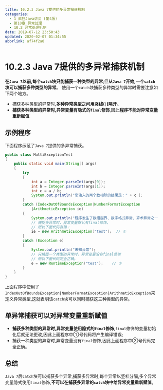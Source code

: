 ```yaml
---
title: 10.2.3 Java 7提供的多异常捕获机制
categories: 
  - 1 疯狂Java讲义 (第4版)
  - 第10章 异常处理
  - 10.2 异常处理机制
date: 2019-07-12 23:50:43
updated: 2020-02-07 01:34:55
abbrlink: af74f2a8
---
```

# 10.2.3 Java 7提供的多异常捕获机制 #
**在`Java 7`以前,每个`catch`块只能捕获一种类型的异常**;但**从`Java 7`开始,一个`catch`块可以捕获多种类型的异常**。
使用一个`catch`块捕获多种类型的异常时需要注意如下两个地方。
- 捕获多种类型的异常时,**多种异常类型之间用竖线(`|`)隔开**。
- **捕获多种类型的异常时,异常变量有隐式的`final`修饰**,因此**程序不能对异常变量重新赋值**

## 示例程序 ##
下面程序示范了`Java 7`提供的多异常捕获。
```java
public class MultiExceptionTest
{
    public static void main(String[] args)
    {
        try
        {
            int a = Integer.parseInt(args[0]);
            int b = Integer.parseInt(args[1]);
            int c = a / b;
            System.out.println("您输入的两个数相除的结果是：" + c );
        }
        catch (IndexOutOfBoundsException|NumberFormatException
            |ArithmeticException ie)
        {
            System.out.println("程序发生了数组越界、数字格式异常、算术异常之一");
            // 捕捉多异常时，异常变量默认有final修饰，
            // 所以下面代码有错：
            ie = new ArithmeticException("test");  // ①
        }
        catch (Exception e)
        {
            System.out.println("未知异常");
            // 只捕捉一个类型的异常时，异常变量没有final修饰
            // 所以下面代码完全正确。
            e = new RuntimeException("test");    // ②
        }
    }
}
```
上面程序中使用了`IndexOutOfBoundsException|NumberFormatException|ArithmeticException`来定义异常类型,这就表明该`catch`块可以同时捕获这三种类型的异常。
## 单异常捕获可以对异常变量重新赋值
- **捕获多种类型的异常时,异常变量使用隐式的`final`修饰**,`final`修饰的变量初始化后就无法更改,因此上面程序中①号代码将产生编译错误;
- 捕获一种类型的异常时,异常变量没有`final`修饰,因此上面程序中②号代码完全正确。

## 总结 ##
`Java 7`后`catch`块可以捕获多个异常,捕获多异常时,每个异常以竖杠分隔,多个异常变量隐式使用`final`修饰,**不可以在捕获多异常的`catch`块中给异常变量重新赋值**。

